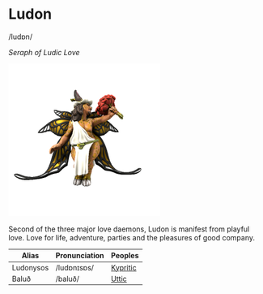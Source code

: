 # Ludon
/ludɒn/

_Seraph of Ludic Love_

![](ludon.png)

Second of the three major love daemons, Ludon is manifest from playful love. Love for life, adventure, parties and the pleasures of good company.


| Alias | Pronunciation | Peoples |
| --- | --- | --- |
| Ludonysos | /ludɒnɪsɒs/  | [Kypritic](/languages/kypritic) |
| Baluð     | /baluð/      |  [Uttic](/languages/uttic) |